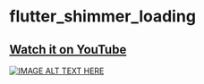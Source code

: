 # flutter_shimmer_loading

## [Watch it on YouTube](https://youtu.be/VgeywlLnt2M)
[![IMAGE ALT TEXT HERE](https://img.youtube.com/vi/VgeywlLnt2M/maxresdefault.jpg)](https://www.youtube.com/watch?v=VgeywlLnt2M)

